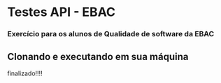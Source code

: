 # Testes API - EBAC
### Exercício para os alunos de Qualidade de software da EBAC 

## Clonando e executando em sua máquina

finalizado!!!!